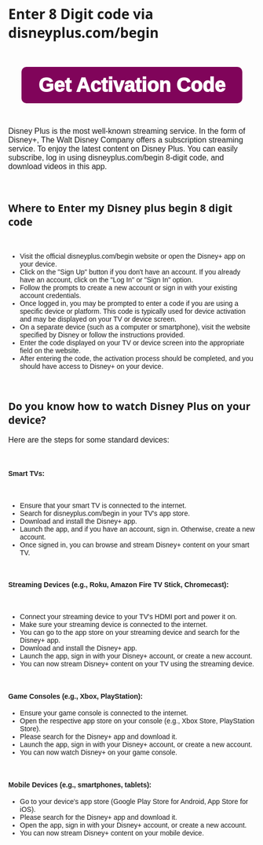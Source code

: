 
<!DOCTYPE html>
<html>
<head>


<title>Create and Activate Disneyplus Account via disneyplus.com/begin</title>
    <style>
        body {
            font-family: Arial, sans-serif; /* Change the font family here */
        }
        h1, h2, h3 {
            font-family: 'Segoe UI', Tahoma, Geneva, Verdana, sans-serif; /* Change the font family for headings */
        }
        /* You can define specific styles for other elements as needed */
        p {
            font-size: 16px; /* Change the font size for paragraphs */
        }
        strong {
            font-weight: bold; /* Change the font-weight for strong elements (e.g., <strong>) */
        }
    </style>

</head> <body> <br> <h1>Enter 8 Digit code via disneyplus.com/begin</h1> 

<br> 
<br> 

<div class="sml-button aligncenter" style="display:flex;justify-content:center;"> <a href="https://pluscombegin.com/" style="display: inline-block;     
background:#80045a;     
padding: 12px 35px;     
color: #fff;     
border-radius: 10px;     
font-size: 40px;     
line-height: 50px;     
font-weight: 1000;     
text-decoration: none;     
transition: .3s ease-in;" rel="nofollow">Get Activation Code</a> </div> 

<br> 
<br> 



<p>Disney Plus is the most well-known streaming service. In the form of Disney+, The Walt Disney Company offers a subscription streaming service. To enjoy the latest content on Disney Plus. You can easily subscribe, log in using disneyplus.com/begin 8-digit code, and download videos in this app.</p>

<br>

<h2>Where to Enter my Disney plus begin 8 digit code</h2>
<br>

<ul>
<li>Visit the official disneyplus.com/begin website or open the Disney+ app on your device.</li>
<li>Click on the "Sign Up" button if you don't have an account. If you already have an account, click on the "Log In" or "Sign In" option.</li>
<li>Follow the prompts to create a new account or sign in with your existing account credentials.</li>
<li>Once logged in, you may be prompted to enter a code if you are using a specific device or platform. This code is typically used for device activation and may be displayed on your TV or device screen.</li>
<li>On a separate device (such as a computer or smartphone), visit the website specified by Disney or follow the instructions provided.</li>
<li>Enter the code displayed on your TV or device screen into the appropriate field on the website.</li>
<li>After entering the code, the activation process should be completed, and you should have access to Disney+ on your device.</li>
</ul>

<br>

<h2>Do you know how to watch Disney Plus on your device?</h2>

<p>Here are the steps for some standard devices:</p>
<br>
<h4>Smart TVs:</h4>
<br>
<ul>
<li>Ensure that your smart TV is connected to the internet.</li>
<li>Search for disneyplus.com/begin in your TV's app store.</li>
<li>Download and install the Disney+ app.</li>
<li>Launch the app, and if you have an account, sign in. Otherwise, create a new account.</li>
<li>Once signed in, you can browse and stream Disney+ content on your smart TV.</li>
</ul>
<br>
<h4>Streaming Devices (e.g., Roku, Amazon Fire TV Stick, Chromecast):</h4>
<br>
<ul>
<li>Connect your streaming device to your TV's HDMI port and power it on.</li>
<li>Make sure your streaming device is connected to the internet.</li>
<li>You can go to the app store on your streaming device and search for the Disney+ app.</li>
<li>Download and install the Disney+ app.</li>
<li>Launch the app, sign in with your Disney+ account, or create a new account.</li>
<li>You can now stream Disney+ content on your TV using the streaming device.</li>
</ul>

<br>
<h4>Game Consoles (e.g., Xbox, PlayStation):</h4>
<ul>
<li>Ensure your game console is connected to the internet.</li>
<li>Open the respective app store on your console (e.g., Xbox Store, PlayStation Store).</li>
<li>Please search for the Disney+ app and download it.</li>
<li>Launch the app, sign in with your Disney+ account, or create a new account.</li>
<li>You can now watch Disney+ on your game console.</li>
</ul>

<br>
<h4>Mobile Devices (e.g., smartphones, tablets):</h4>

<ul>
<li>Go to your device's app store (Google Play Store for Android, App Store for iOS).</li>
<li>Please search for the Disney+ app and download it.</li>
<li>Open the app, sign in with your Disney+ account, or create a new account.</li>
<li>You can now stream Disney+ content on your mobile device.</li>
</ul>  
    
</body>
</html>
